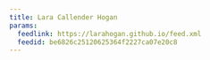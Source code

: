 ```yaml
---
title: Lara Callender Hogan
params:
  feedlink: https://larahogan.github.io/feed.xml
  feedid: be6826c25120625364f2227ca07e20c8
---
```

